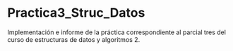 # Practica3_Struc_Datos

Implementación e informe de la práctica correspondiente al parcial tres del curso de estructuras de datos y algoritmos 2. 
